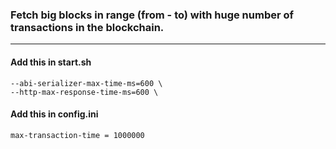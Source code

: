 ### Fetch big blocks in range (from - to) with huge number of transactions in the blockchain.
---

#### Add this in start.sh
```
--abi-serializer-max-time-ms=600 \
--http-max-response-time-ms=600 \
```

#### Add this in config.ini
```
max-transaction-time = 1000000
```
